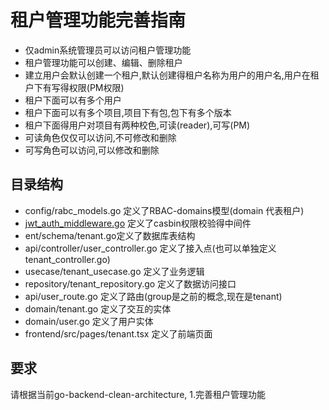 # 租户管理功能完善指南
- 仅admin系统管理员可以访问租户管理功能
- 租户管理功能可以创建、编辑、删除租户
- 建立用户会默认创建一个租户,默认创建得租户名称为用户的用户名,用户在租户下有写得权限(PM权限)
- 租户下面可以有多个用户
- 租户下面可以有多个项目,项目下有包,包下有多个版本
- 租户下面得用户对项目有两种校色,可读(reader),可写(PM)
- 可读角色仅仅可以访问,不可修改和删除
- 可写角色可以访问,可以修改和删除

## 目录结构
- config/rabc_models.go 定义了RBAC-domains模型(domain 代表租户)
- [jwt_auth_middleware.go](../api/middleware/jwt_auth_middleware.go) 定义了casbin权限校验得中间件
- ent/schema/tenant.go定义了数据库表结构
- api/controller/user_controller.go 定义了接入点(也可以单独定义tenant_controller.go)
- usecase/tenant_usecase.go 定义了业务逻辑
- repository/tenant_repository.go 定义了数据访问接口
- api/user_route.go 定义了路由(group是之前的概念,现在是tenant)
- domain/tenant.go 定义了交互的实体
- domain/user.go 定义了用户实体
- frontend/src/pages/tenant.tsx 定义了前端页面


## 要求
请根据当前go-backend-clean-architecture,
1.完善租户管理功能